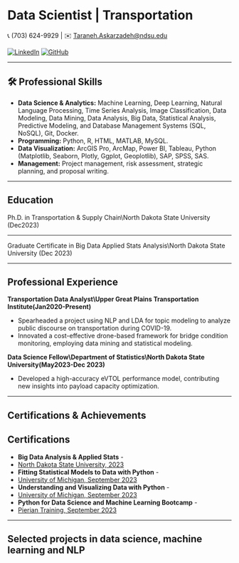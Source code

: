 # Data Scientist | Transportation

📞 (703) 624-9929 | ✉️ [Taraneh.Askarzadeh@ndsu.edu](mailto:Taraneh.Askarzadeh@ndsu.edu)

[![LinkedIn](https://img.shields.io/badge/-LinkedIn-blue?style=flat&logo=LinkedIn&logoColor=white&link=https://linkedin.com/in/taraneh-askarzadeh-ph-d-b974a4b3)](https://linkedin.com/in/taraneh-askarzadeh-ph-d-b974a4b3)
[![GitHub](https://img.shields.io/badge/-GitHub-black?style=flat&logo=GitHub&logoColor=white&link=https://github.com/TaranehAskarzadeh)](https://github.com/TaranehAskarzadeh)

---

## 🛠 Professional Skills

- **Data Science & Analytics:** Machine Learning, Deep Learning, Natural Language Processing, Time Series Analysis, Image Classification, Data Modeling, Data Mining, Data Analysis, Big Data, Statistical Analysis, Predictive Modeling, and Database Management Systems (SQL, NoSQL), Git, Docker. 
- **Programming:** Python, R, HTML, MATLAB, MySQL.
- **Data Visualization:** ArcGIS Pro, ArcMap, Power BI, Tableau, Python (Matplotlib, Seaborn, Plotly, Ggplot, Geoplotlib), SAP, SPSS, SAS.
- **Management:** Project management, risk assessment, strategic planning, and proposal writing.

---

##  Education

Ph.D. in Transportation & Supply Chain\North Dakota State University (Dec2023)

---
Graduate Certificate in Big Data Applied Stats Analysis\North Dakota State University (Dec 2023)

---

## Professional Experience

**Transportation Data Analyst\Upper Great Plains Transportation Institute(Jan2020-Present)**
- Spearheaded a project using NLP and LDA for topic modeling to analyze public discourse on transportation during COVID-19.
- Innovated a cost-effective drone-based framework for bridge condition monitoring, employing data mining and statistical modeling.

**Data Science Fellow\Department of Statistics\North Dakota State University(May2023-Dec 2023)**

- Developed a high-accuracy eVTOL performance model, contributing new insights into payload capacity optimization.

---

##  Certifications & Achievements

## Certifications

- **Big Data Analysis & Applied Stats** -
- [North Dakota State University, 2023](https://www.parchment.com/u/award/83d69a01410dc0aebd33f3b4c973afad)
- **Fitting Statistical Models to Data with Python** -
- [University of Michigan, September 2023](https://www.coursera.org/account/accomplishments/certificate/5KXUGKKKFJJR)
- **Understanding and Visualizing Data with Python** -
- [University of Michigan, September 2023](https://www.coursera.org/account/accomplishments/verify/FY5V7DVXVBJX?utm_source=link&utm_medium=certificate&utm_content=cert_image&utm_campaign=sharing_cta&utm_product=course)
- **Python for Data Science and Machine Learning Bootcamp** -
- [Pierian Training, September 2023](https://www.udemy.com/certificate/UC-7b95569e-0d5c-4a9b-a386-e3263f4d73c6/)
 
---

## Selected projects in data science, machine learning and NLP
